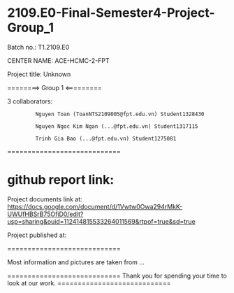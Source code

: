 # 2109.E0-Final-Semester4-Project-Group_1

Batch no.: T1.2109.E0

CENTER NAME: ACE-HCMC-2-FPT

Project title: Unknown

========> Group 1 <=========

3 collaborators:

             Nguyen Toan (ToanNTS2109005@fpt.edu.vn) Student1328430

             Nguyen Ngoc Kim Ngan (...@fpt.edu.vn) Student1317115
             
             Trinh Gia Bao (...@fpt.edu.vn) Student1275081
             
============================

github report link: 
============================

Project documents link at: https://docs.google.com/document/d/1Vwtw0Owa294rMkK-UWUfHBSrB75OfiD0/edit?usp=sharing&ouid=112414815533264011569&rtpof=true&sd=true

Project published at: 

============================

Most information and pictures are taken from ...

  

============================ Thank you for spending your time to look at our work. ============================

